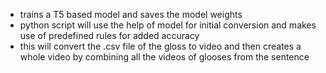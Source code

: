 - trains a T5 based model and saves the model weights
- python script will use the help of model for initial conversion and makes use of predefined rules for added accuracy
- this will convert the .csv file of the gloss to video and then creates a whole video by combining all the videos of glooses from the sentence
